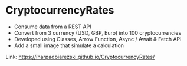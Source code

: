 # CryptocurrencyRates

- Consume data from a REST API
- Convert from 3 currency (USD, GBP, Euro) into 100 cryptocurrencies
- Developed using Classes, Arrow Function, Async / Await & Fetch API
- Add a small image that simulate a calculation

Link:  https://iharpadbiarezski.github.io/CryptocurrencyRates/
